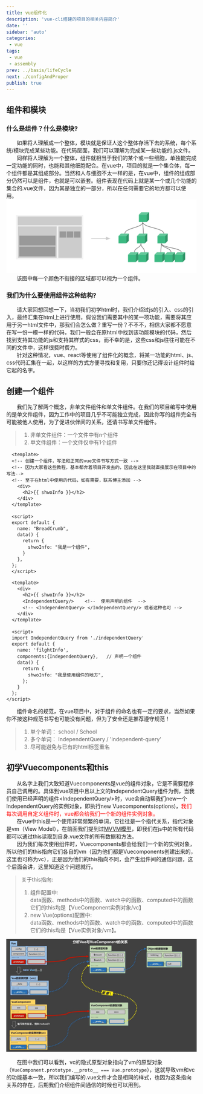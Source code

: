 ```yaml
---
title: vue组件化
description: 'vue-cli搭建的项目的相关内容简介'
date: ''
sidebar: 'auto'
categories: 
 - vue
tags: 
 - vue
 - assembly
prev: ../basis/lifeCycle
next: ./configAndProper
publish: true
---
```


## 组件和模块
### 什么是组件？什么是模块?
&nbsp;&nbsp;&nbsp;&nbsp;&nbsp;&nbsp;&nbsp;如果将人理解成一个整体，模块就是保证人这个整体存活下去的系统，每个系统/模块完成某些功能。在代码层面，我们可以理解为完成某一些功能的.js文件。  
&nbsp;&nbsp;&nbsp;&nbsp;&nbsp;&nbsp;&nbsp;同样将人理解为一个整体，组件就相当于我们的某个或一些细胞，单独能完成一定功能的同时，也能和其他细胞配合。在vue中，项目的就是一个集合体，每一个组件都是其组成部分。当然和人与细胞不太一样的是，在vue中，组件的组成部分仍然可以是组件，也就是可以嵌套。组件表现在代码上就是某一个或几个功能的集合的.vue文件，因为其是独立的一部分，所以在任何需要它的地方都可以使用。  
![组件示意图](../imgs/assembly/assembly.png)  
&nbsp;&nbsp;&nbsp;&nbsp;&nbsp;&nbsp;&nbsp;该图中每一个颜色不衔接的区域都可以视为一个组件。 <br/>  
### 我们为什么要使用组件这种结构?
&nbsp;&nbsp;&nbsp;&nbsp;&nbsp;&nbsp;&nbsp;请大家回想回想一下，当初我们初学html时，我们介绍过js的引入、css的引入，最终汇集在html上进行使用，假设我们需要其中的某一项功能，需要将其应用于另一html文件中，那我们会怎么做？重写一份？不不不，相信大家都不愿意在写一份一模一样的代码，我们一般会在原html中找到该功能模块的代码，然后找到支持其功能的js和支持其样式的css，而不幸的是，这些css和js往往可能在不同的文件中，这样很费时费力。  
&nbsp;&nbsp;&nbsp;&nbsp;&nbsp;&nbsp;&nbsp;针对这种情况，vue、react等使用了组件化的概念，将某一功能的html、js、css代码汇集在一起，以这样的方式方便寻找和复用，只要你还记得设计组件时给它起的名字。  

## 创建一个组件
&nbsp;&nbsp;&nbsp;&nbsp;&nbsp;&nbsp;&nbsp;我们先了解两个概念，非单文件组件和单文件组件。在我们的项目编写中使用的是单文件组件，因为工作中的项目几乎不可能独立完成，因此你写的组件完全有可能被他人使用，为了促进伙伴间的关系，还请书写单文件组件。
> 1. 非单文件组件：一个文件中有n个组件
> 2. 单文件组件：一个文件仅中有1个组件
```vue
  <template>     
  <!-- 创建一个组件，写法和正常的vue文件书写方式一致 -->
  <!-- 因为大家看这些教程，基本都奔着项目开发去的，因此在这里我就直接展示在项目中的写法-->
  <!-- 至于在html中使用的代码，如有需要，联系博主添加 -->
    <div>
      <h2>{{ shwoInfo }}</h2>
    </div>
  </template>

  <script>
  export default {
    name: "BreadCrumb",
    data() {
      return {
        shwoInfo: "我是一个组件", 
      }
    },
  };
  </script>
```
```vue
  <template>
    <div>
      <h2>{{ shwoInfo }}</h2>
      <IndependentQuery/>    <!--  使用声明的组件  -->
      <!-- <IndependentQuery> </IndependentQuery/> 或者这种也可 -->
    </div>
  </template>

  <script>
  import IndependentQuery from './independentQuery'
  export default {
    name: 'filghtInfo',
    components:{IndependentQuery},   // 声明一个组件
    data() {
      return {
        shwoInfo: "我是使用组件的地方",
      };
    }
  };
</script>
```
&nbsp;&nbsp;&nbsp;&nbsp;&nbsp;&nbsp;&nbsp;组件命名的规范，在vue项目中，对于组件的命名也有一定的要求，当然如果你不按这种规范书写也可能没有问题，但为了安全还是推荐遵守规范！   
> 1. 单个单词： school / School   
> 2. 多个单词： IndependentQuery / 'independent-query'  
> 3. 尽可能避免与已有的html标签重名  

## 初学Vuecomponents和this
&nbsp;&nbsp;&nbsp;&nbsp;&nbsp;&nbsp;&nbsp;从名字上我们大致知道Vuecomponents是vue的组件对象，它是不需要程序员自己调用的。具体到vue项目中且以上文的IndependentQuery组件为例，当我们使用已经声明的组件\<IndependentQuery/>时，vue会自动帮我们new一个IndependentQuery的实例对象，即执行new Vuecomponents(options)，<span style="color:red">我们每次调用自定义组件时，vue都会给我们一个新的组件实例对象。</span>    
&nbsp;&nbsp;&nbsp;&nbsp;&nbsp;&nbsp;&nbsp;在vue中this是一个使用非常频繁的单词，它往往是一个指代关系，指代对象是vm（View Model），在前面我们提到过[MVVM模型](../basis/template.md)，即我们在js中的所有代码都可以通过this读取到自身.vue文件的所有数据和方法。  
&nbsp;&nbsp;&nbsp;&nbsp;&nbsp;&nbsp;&nbsp;因为我们每次使用组件时，Vuecomponents都会给我们一个新的实例对象，所以他们的this指向它们各自的vm（因为他们都是Vuecomponents创建出来的，这里也可称为vc），正是因为他们的this指向不同，会产生组件间的通信问题，这个后面会讲，这里知道这个问题就行。  
> 关于this指向:
> 1. 组件配置中:  
data函数、methods中的函数、watch中的函数、computed中的函数它们的this均是【VueComponent实例对象/vc】  
> 2. new Vue(options)配置中:  
data函数、methods中的函数、watch中的函数、computed中的函数它们的this均是【Vue实例对象/vm】。  

![vc与vm的关系](../imgs/assembly/vcAvm.png)  

&nbsp;&nbsp;&nbsp;&nbsp;&nbsp;&nbsp;&nbsp;在图中我们可以看到，vc的隐式原型对象指向了vm的原型对象（`VueComponent.prototype.__proto__ === Vue.prototype`），这就导致vm和vc的功能基本一致，所以我们编写的.vue文件才会是相同的样式，也因为这条指向关系的存在，后期我们介绍组件间通信的时候也可以用到。  

